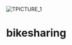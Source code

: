 ![TPICTURE_1](https://user-images.githubusercontent.com/101274605/193478244-4aee7bb3-ab2d-4a7b-a8fd-6e18a0dadf7c.png)
# bikesharing

